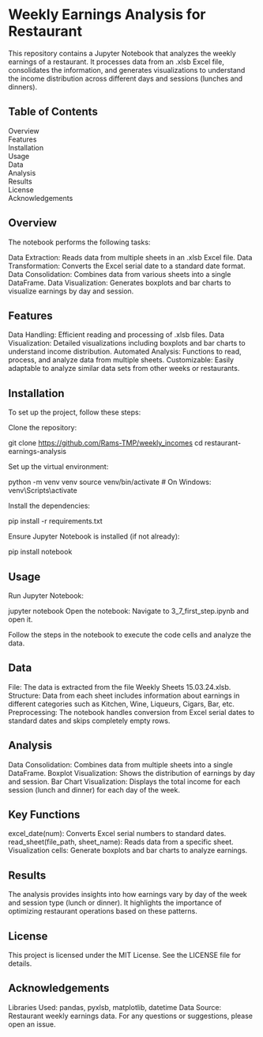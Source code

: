 # Weekly Earnings Analysis for Restaurant

This repository contains a Jupyter Notebook that analyzes the weekly earnings of a restaurant. It processes data from an .xlsb Excel file, consolidates the information, and generates visualizations to understand the income distribution across different days and sessions (lunches and dinners).

## Table of Contents
Overview\
Features\
Installation\
Usage\
Data\
Analysis\
Results\
License\
Acknowledgements

## Overview
The notebook performs the following tasks:

Data Extraction: Reads data from multiple sheets in an .xlsb Excel file.
Data Transformation: Converts the Excel serial date to a standard date format.
Data Consolidation: Combines data from various sheets into a single DataFrame.
Data Visualization: Generates boxplots and bar charts to visualize earnings by day and session.

## Features
Data Handling: Efficient reading and processing of .xlsb files.
Data Visualization: Detailed visualizations including boxplots and bar charts to understand income distribution.
Automated Analysis: Functions to read, process, and analyze data from multiple sheets.
Customizable: Easily adaptable to analyze similar data sets from other weeks or restaurants.

## Installation
To set up the project, follow these steps:

Clone the repository:


git clone https://github.com/Rams-TMP/weekly_incomes
cd restaurant-earnings-analysis


Set up the virtual environment:


python -m venv venv
source venv/bin/activate  # On Windows: venv\Scripts\activate


Install the dependencies:


pip install -r requirements.txt


Ensure Jupyter Notebook is installed (if not already):


pip install notebook


## Usage


Run Jupyter Notebook:


jupyter notebook
Open the notebook: Navigate to 3_7_first_step.ipynb and open it.

Follow the steps in the notebook to execute the code cells and analyze the data.

## Data
File: The data is extracted from the file Weekly Sheets 15.03.24.xlsb.
Structure: Data from each sheet includes information about earnings in different categories such as Kitchen, Wine, Liqueurs, Cigars, Bar, etc.
Preprocessing: The notebook handles conversion from Excel serial dates to standard dates and skips completely empty rows.

## Analysis
Data Consolidation: Combines data from multiple sheets into a single DataFrame.
Boxplot Visualization: Shows the distribution of earnings by day and session.
Bar Chart Visualization: Displays the total income for each session (lunch and dinner) for each day of the week.

## Key Functions
excel_date(num): Converts Excel serial numbers to standard dates.
read_sheet(file_path, sheet_name): Reads data from a specific sheet.
Visualization cells: Generate boxplots and bar charts to analyze earnings.

## Results
The analysis provides insights into how earnings vary by day of the week and session type (lunch or dinner). It highlights the importance of optimizing restaurant operations based on these patterns.

## License
This project is licensed under the MIT License. See the LICENSE file for details.

## Acknowledgements
Libraries Used: pandas, pyxlsb, matplotlib, datetime
Data Source: Restaurant weekly earnings data.
For any questions or suggestions, please open an issue.
